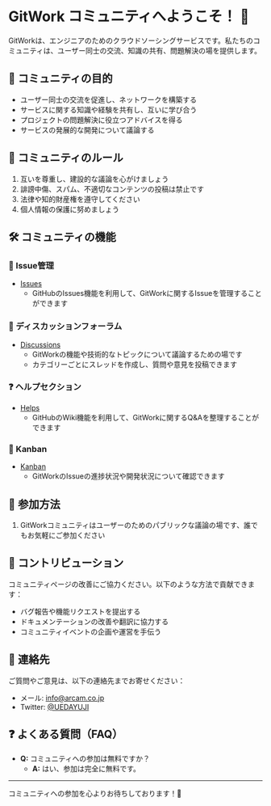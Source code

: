 # GitWork コミュニティへようこそ！ 👋

GitWorkは、エンジニアのためのクラウドソーシングサービスです。私たちのコミュニティは、ユーザー同士の交流、知識の共有、問題解決の場を提供します。

## 🎯 コミュニティの目的

- ユーザー同士の交流を促進し、ネットワークを構築する
- サービスに関する知識や経験を共有し、互いに学び合う
- プロジェクトの問題解決に役立つアドバイスを得る
- サービスの発展的な開発について議論する

## 📜 コミュニティのルール

1. 互いを尊重し、建設的な議論を心がけましょう
2. 誹謗中傷、スパム、不適切なコンテンツの投稿は禁止です
3. 法律や知的財産権を遵守してください
4. 個人情報の保護に努めましょう

## 🛠️ コミュニティの機能

### 📝 Issue管理

- [Issues](https://github.com/arcam-inc/gitwork-community/issues)
  - GitHubのIssues機能を利用して、GitWorkに関するIssueを管理することができます

### 💬 ディスカッションフォーラム

- [Discussions](https://github.com/arcam-inc/gitwork-community/discussions)
  - GitWorkの機能や技術的なトピックについて議論するための場です
  - カテゴリーごとにスレッドを作成し、質問や意見を投稿できます

### ❓ ヘルプセクション

- [Helps](https://github.com/arcam-inc/gitwork-community/wiki)
  - GitHubのWiki機能を利用して、GitWorkに関するQ&Aを整理することができます

### 📅 Kanban

- [Kanban](https://github.com/orgs/arcam-inc/projects/1)
  - GitWorkのIssueの進捗状況や開発状況について確認できます

## 🚀 参加方法

1. GitWorkコミュニティはユーザーのためのパブリックな議論の場です、誰でもお気軽にご参加ください

## 🤝 コントリビューション

コミュニティページの改善にご協力ください。以下のような方法で貢献できます：

- バグ報告や機能リクエストを提出する
- ドキュメンテーションの改善や翻訳に協力する
- コミュニティイベントの企画や運営を手伝う

## 📧 連絡先

ご質問やご意見は、以下の連絡先までお寄せください：

- メール: info@arcam.co.jp
- Twitter: [@UEDAYUJI](https://twitter.com/UEDAYUJI)

## ❓ よくある質問（FAQ）

- **Q:** コミュニティへの参加は無料ですか？
  - **A:** はい、参加は完全に無料です。

---

コミュニティへの参加を心よりお待ちしております！👐
